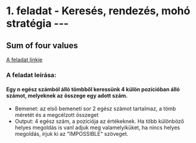 # 1. feladat - Keresés, rendezés, mohó stratégia ---
## Sum of four values
[A feladat linkje](https://cses.fi/problemset/task/1642/)
### A feladat leírása:
#### Egy n egész számból álló tömbből keressünk 4 külön pozícióban álló számot, melyeknek az összege egy adott szám.

* Bemenet: az első bemeneti sor 2 egész számot tartalmaz, a tömb méretét és a megcélzott összeget
* Output: 4 egész szám, a pozíciója az értékeknek. Ha több különböző helyes megoldás is vanl adjuk meg valamelyiküket, ha nincs helyes megoldás, írjuk ki az "IMPOSSIBLE" szöveget.

